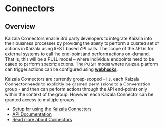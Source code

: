 # Connectors

## Overview
Kaizala Connectors enable 3rd party developers to integrate Kaizala into their business processes by providing the ability to perform a curated set of actions in Kaizala 
using REST based API calls. The scope of the API is for external systems to call the end-point and perform actions on-demand. That is, this will be a PULL model – where 
individual endpoints need to be called to perform specific actions. The PUSH model where Kaizala platform can trigger actions can be configured using **[webhooks](webHooks.md)**.

Kaizala Connectors are currently group-scoped - i.e. each Kaizala Connector needs to explicitly be granted permissions to a Conversation group - and then can perform actions through the API end-points only within the context of the group. However, each Kaizala Connector can be granted access to multiple groups.

* [Setup for using the Kaizala Connectors](setup.md)
* [API Documentation](API.md)
* [Read more about Connectors](https://support.office.com/en-US/article/Kaizala-Connectors-223791c8-718d-4669-8c5e-a76804ae1ddd)
